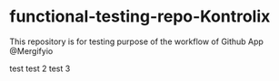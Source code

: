 # functional-testing-repo-Kontrolix

This repository is for testing purpose of the workflow of Github App @Mergifyio

test
test 2
test 3
